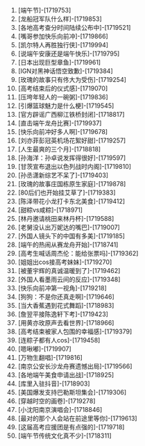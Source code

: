 
1. [端午节]-[1719753]
1. [龙船冠军队什么样]-[1719853]
1. [各地高考查分时间陆续公布中]-[1719521]
1. [嘴哥参加快乐向前冲]-[1719866]
1. [凯尔特人再胜独行侠]-[1719994]
1. [说端午安康还是端午快乐]-[1719795]
1. [日本出现巨型章鱼]-[1719961]
1. [IGN对黑神话悟空致歉]-[1719384]
1. [玫瑰的故事只有佟大为受伤]-[1719254]
1. [高考结束后的仪式感]-[1719070]
1. [压垮年轻人的一碗粥]-[1719836]
1. [引爆篮球魅力是什么梗]-[1719545]
1. [官方辟谣广西柳江铁桥封闭]-[1718817]
1. [直击端午龙舟比赛]-[1719937]
1. [快乐向前冲好多人啊]-[1719678]
1. [刘亦菲彭冠英机场花絮好甜]-[1719257]
1. [人生最爽的三个月]-[1718818]
1. [孙海洋：孙卓说发挥得很好]-[1719597]
1. [甘茨宣布退出以色列战时内阁]-[1719810]
1. [孙丞潇新综艺不呆了]-[1719403]
1. [玫瑰的故事庄国栋原生家庭]-[1719878]
1. [80后们也开始挂艾草了]-[1719383]
1. [陈泽带花小龙打卡东北美食]-[1719412]
1. [甜粽vs咸粽]-[1718971]
1. [林丹邀请桃田来林丹杯]-[1719588]
1. [老舅没认出万妮达的嘴巴]-[1719007]
1. [外国人镜头下的中国有多美]-[1719185]
1. [端午的热闹从赛龙舟开始]-[1718741]
1. [高考生喊话周杰伦：能给张票吗]-[1719362]
1. [姐姐出cos接高考妹妹]-[1719270]
1. [被董宇辉的真诚温暖到了]-[1719462]
1. [外国人看墨雨云间的反应]-[1719348]
1. [快乐向前冲第一视角]-[1719218]
1. [狗狗：不是你还真走啊]-[1719646]
1. [当大香蕉遇到花式舞蹈]-[1718983]
1. [詹翌平接陈逸轩下考]-[1719423]
1. [用黄亦玫原声去看世界]-[1718966]
1. [高考结束被家人包围的幸福感]-[1719379]
1. [连粽子都有人cos]-[1719458]
1. [嗯啾嘟]-[1719907]
1. [万物生翻唱]-[1719816]
1. [南京公安长沙龙舟赛遗憾出局]-[1719566]
1. [各地端午美食申请出战]-[1718925]
1. [库里入驻抖音]-[1718903]
1. [美国爆发支持巴勒斯坦集会]-[1719306]
1. [穿越时空的画卷]-[1719278]
1. [小沈阳南京演唱会]-[1718846]
1. [最对的那个人会站在前途里等你]-[1719613]
1. [这届高考应援团是有点强的]-[1719718]
1. [端午节传统文化真不少]-[1718311]